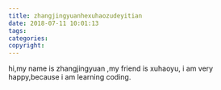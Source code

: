 ```yaml
---
title: zhangjingyuanhexuhaozudeyitian
date: 2018-07-11 10:01:13
tags:
categories:
copyright:
---
```




hi,my name is zhangjingyuan ,my friend is xuhaoyu, i am very happy,because i am
learning coding.
